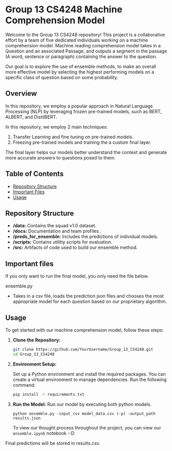 # Group 13 CS4248 Machine Comprehension Model

Welcome to the Group 13 CS4248 repository! This project is a collaborative effort by a team of five dedicated individuals working on a machine comprehension model. Machine reading comprehension model takes in a Question and an associated Passage, and outputs a segment in the passage (A word, sentence or paragraph) containing the answer to the question.

Our goal is to explore the use of ensemble methods, to make an overall more effective model by selecting the highest performing models on a specific class of question based on some probability.

## Overview

In this repository, we employ a popular approach in Natural Language Processing (NLP) by leveraging frozen pre-trained models, such as BERT, ALBERT, and DistilBERT. 

In this repository, we employ 2 main techniques:
1. Transfer Learning and fine tuning on pre-trained models.
2. Freezing pre-trained models and training the a custom final layer.

The final layer helps our models better understand the context and generate more accurate answers to questions posed to them.


## Table of Contents

- [Repository Structure](#repository-structure)
- [Important Files](#important-files)
- [Usage](#usage)


## Repository Structure
- **/data:** Contains the squad v1.0 dataset.
- **/docs:** Documentation and team profiles .
- **/preds_for_ensemble:** Includes the predictions of individual models.
- **/scripts:** Contains utilitiy scripts for evaluation. 
- **/src:** Artifacts of code used to build our ensemble method.


## Important files
If you only want to run the final model, you only need the file below.

ensemble.py 
- Takes in a csv file, loads the prediction json files and chooses the most appropriate model for each question based on our proprietary algorithm. 

## Usage

To get started with our machine comprehension model, follow these steps:

1. **Clone the Repository:**

   ```bash
   git clone https://github.com/YourUsername/Group_13_CS4248.git
   cd Group_13_CS4248
   ```

2. **Environment Setup:**

   Set up a Python environment and install the required packages. You can create a virtual environment to manage dependencies. Run the following command:

   ```bash
   pip install -r requirements.txt
   ```

3. **Run the Model:**
   Run our model by executing both python models.
   
   ```
   python ensemble.py -input_csv model_data.csv (-p) -output_path results.json
   ```

   To view our thought process throughout the project, you can view our `ensemble.ipynb` notebook :-D

Final predictions will be stored in results.csv.



